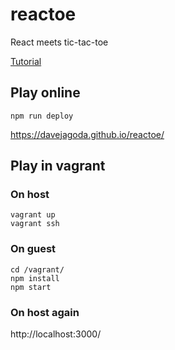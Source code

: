 reactoe
=======

React meets tic-tac-toe

[Tutorial](https://reactjs.org/tutorial/tutorial.html)

Play online
-----------

```
npm run deploy
```

https://davejagoda.github.io/reactoe/

Play in vagrant
---------------

### On host

```
vagrant up
vagrant ssh
```

### On guest

```
cd /vagrant/
npm install
npm start
```

### On host again

http://localhost:3000/
